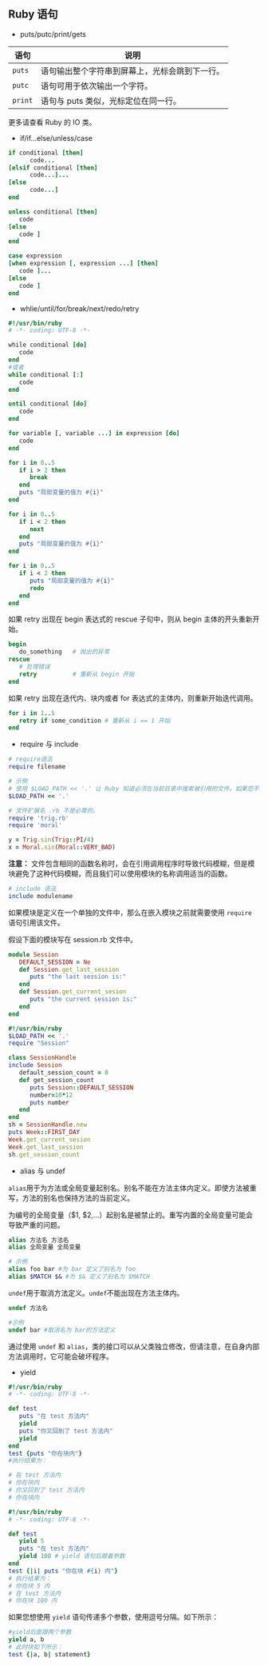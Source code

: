 ## Ruby 语句

- puts/putc/print/gets

| 语句    | 说明                                           |
| ------- | ---------------------------------------------- |
| `puts`  | 语句输出整个字符串到屏幕上，光标会跳到下一行。 |
| `putc`  | 语句可用于依次输出一个字符。                   |
| `print` | 语句与 puts 类似，光标定位在同一行。           |

更多请查看 Ruby 的 IO 类。

- if/if...else/unless/case

```ruby
if conditional [then]
      code...
[elsif conditional [then]
      code...]...
[else
      code...]
end

unless conditional [then]
   code
[else
   code ]
end

case expression
[when expression [, expression ...] [then]
   code ]...
[else
   code ]
end
```

- whlie/until/for/break/next/redo/retry

```ruby
#!/usr/bin/ruby
# -*- coding: UTF-8 -*-

while conditional [do]
   code
end
#或者
while conditional [:]
   code
end

until conditional [do]
   code
end

for variable [, variable ...] in expression [do]
   code
end

for i in 0..5
   if i > 2 then
      break
   end
   puts "局部变量的值为 #{i}"
end

for i in 0..5
   if i < 2 then
      next
   end
   puts "局部变量的值为 #{i}"
end

for i in 0..5
   if i < 2 then
      puts "局部变量的值为 #{i}"
      redo
   end
end
```

如果 retry 出现在 begin 表达式的 rescue 子句中，则从 begin 主体的开头重新开始。

```ruby
begin
   do_something   # 抛出的异常
rescue
   # 处理错误
   retry          # 重新从 begin 开始
end
```

如果 retry 出现在迭代内、块内或者 for 表达式的主体内，则重新开始迭代调用。

```ruby
for i in 1..5
   retry if some_condition # 重新从 i == 1 开始
end
```

- require 与 include

```ruby
# require语法
require filename
```

```ruby
# 示例
# 使用 $LOAD_PATH << '.' 让 Ruby 知道必须在当前目录中搜索被引用的文件。如果您不想使用 $LOAD_PATH，那么您可以使用 require_relative 来从一个相对目录引用文件。
$LOAD_PATH << '.'

# 文件扩展名 .rb 不是必需的。
require 'trig.rb'
require 'moral'

y = Trig.sin(Trig::PI/4)
x = Moral.sin(Moral::VERY_BAD)
```

**注意：** 文件包含相同的函数名称时，会在引用调用程序时导致代码模糊，但是模块避免了这种代码模糊，而且我们可以使用模块的名称调用适当的函数。

```ruby
# include 语法
include modulename
```

如果模块是定义在一个单独的文件中，那么在嵌入模块之前就需要使用 `require` 语句引用该文件。

假设下面的模块写在 session.rb 文件中。

```ruby
module Session
   DEFAULT_SESSION = Ne
   def Session.get_last_session
      puts "the last session is:"
   end
   def Session.get_current_sesion
      puts "the current session is:"
   end
end
```

```ruby
#!/usr/bin/ruby
$LOAD_PATH << '.'
require "Session"

class SessionHandle
include Session
   default_session_count = 0
   def get_session_count
      puts Session::DEFAULT_SESSION
      number=10*12
      puts number
   end
end
sh = SessionHandle.new
puts Week::FIRST_DAY
Week.get_current_sesion
Week.get_last_session
sh.get_session_count
```

- alias 与 undef

`alias`用于为方法或全局变量起别名。别名不能在方法主体内定义。即使方法被重写，方法的别名也保持方法的当前定义。

为编号的全局变量（$1, $2,...）起别名是被禁止的。重写内置的全局变量可能会导致严重的问题。

```ruby
alias 方法名 方法名
alias 全局变量 全局变量
```

```ruby
# 示例
alias foo bar #为 bar 定义了别名为 foo
alias $MATCH $& #为 $& 定义了别名为 $MATCH
```

`undef`用于取消方法定义。`undef`不能出现在方法主体内。

```ruby
undef 方法名
```

```ruby
#示例
undef bar #取消名为 bar的方法定义
```

通过使用 `undef` 和 `alias`，类的接口可以从父类独立修改，但请注意，在自身内部方法调用时，它可能会破坏程序。

- yield

```ruby
#!/usr/bin/ruby
# -*- coding: UTF-8 -*-

def test
   puts "在 test 方法内"
   yield
   puts "你又回到了 test 方法内"
   yield
end
test {puts "你在块内"}
#执行结果为：

# 在 test 方法内
# 你在块内
# 你又回到了 test 方法内
# 你在块内
```

```ruby
#!/usr/bin/ruby
# -*- coding: UTF-8 -*-

def test
   yield 5
   puts "在 test 方法内"
   yield 100 # yield 语句后跟着参数
end
test {|i| puts "你在块 #{i} 内"}
# 执行结果为：
# 你在块 5 内
# 在 test 方法内
# 你在块 100 内
```

如果您想使用 `yield` 语句传递多个参数，使用逗号分隔。如下所示：

```ruby
#yield后面跟两个参数
yield a, b
# 此时块如下所示：
test {|a, b| statement}
```
